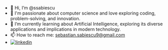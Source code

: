 - 👋 Hi, I’m @ssabiescu
- 💞️ I'm passionate about computer science and love exploring coding, problem-solving, and innovation.
- 🌱 I’m currently learning about Artificial Intelligence, exploring its diverse applications and implications in modern technology.
- 📫 How to reach me: sebastian.sabiescu9@gmail.com
-  [![linkedin](https://img.shields.io/badge/linkedin-0A66C2?style=for-the-badge&logo=linkedin&logoColor=white)](https://www.linkedin.com/in/sebastian-sabiescu/)

<!---
ssabiescu/ssabiescu is a ✨ special ✨ repository because its `README.md` (this file) appears on your GitHub profile.
You can click the Preview link to take a look at your changes.
--->
